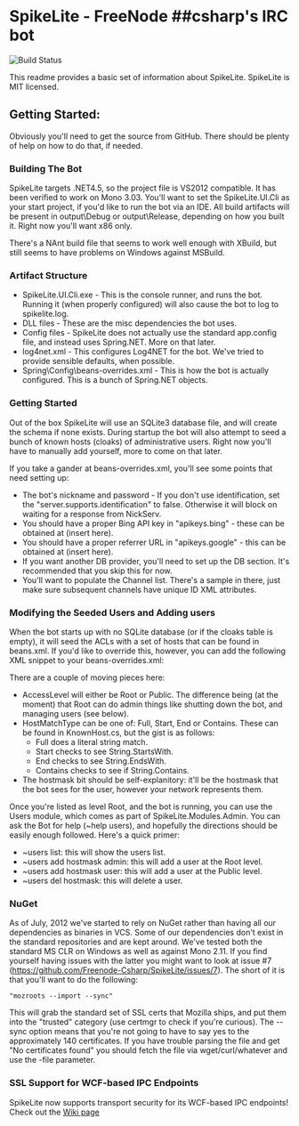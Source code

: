SpikeLite - FreeNode ##csharp's IRC bot
=============
![Build Status](https://travis-ci.org/Freenode-Csharp/SpikeLite.svg?branch=master)


This readme provides a basic set of information about SpikeLite. SpikeLite is MIT licensed.

Getting Started:
------------

Obviously you'll need to get the source from GitHub. There should be plenty of help on how to do that, if needed.

### Building The Bot

SpikeLite targets .NET4.5, so the project file is VS2012 compatible. It has been verified to work on Mono 3.03. You'll want to set 
the SpikeLite.UI.Cli as your start project, if you'd like to run the bot via an IDE. All build artifacts will be present in 
output\Debug or output\Release, depending on how you built it. Right now you'll want x86 only.

There's a NAnt build file that seems to work well enough with XBuild, but still seems to have problems on Windows against MSBuild.

### Artifact Structure

* SpikeLite.UI.Cli.exe - This is the console runner, and runs the bot. Running it (when properly configured) will also cause the bot to log to spikelite.log.
* DLL files - These are the misc dependencies the bot uses. 
* Config files - SpikeLite does not actually use the standard app.config file, and instead uses Spring.NET. More on that later.
* log4net.xml - This configures Log4NET for the bot. We've tried to provide sensible defaults, when possible.
* Spring\Config\beans-overrides.xml - This is how the bot is actually configured. This is a bunch of Spring.NET objects.

### Getting Started

Out of the box SpikeLite will use an SQLite3 database file, and will create the schema if none exists. During startup the bot will also attempt to seed
a bunch of known hosts (cloaks) of administrative users. Right now you'll have to manually add yourself, more to come on that later.

If you take a gander at beans-overrides.xml, you'll see some points that need setting up:

* The bot's nickname and password - If you don't use identification, set the "server.supports.identification" to false. Otherwise it will block on waiting for a response from NickServ.
* You should have a proper Bing API key in "apikeys.bing" - these can be obtained at (insert here).
* You should have a proper referrer URL in "apikeys.google" - this can be obtained at (insert here).
* If you want another DB provider, you'll need to set up the DB section. It's recommended that you skip this for now.
* You'll want to populate the Channel list.  There's a sample in there, just make sure subsequent channels have unique ID XML attributes.

### Modifying the Seeded Users and Adding users

When the bot starts up with no SQLite database (or if the cloaks table is empty), it will seed the ACLs with a set of hosts that can be found in beans.xml.
If you'd like to override this, however, you can add the following XML snippet to your beans-overrides.xml:

  <object id="seedCloaks" type="SpikeLite.UI.Cli.Spring.CloakList, SpikeLite.UI.Cli">
    <constructor-arg index="0">
      <list element-type="SpikeLite.Domain.Model.Authentication.KnownHost, SpikeLite.Domain">
        <object id ="bob" type="SpikeLite.Domain.Model.Authentication.KnownHost, SpikeLite.Domain">
          <property name="AccessLevel" value="Root"/>
          <property name="HostMatchType" value="Start"/>
          <property name="HostMask" value="bob@127.0.0.1"/>
        </object>
      </list>
    </constructor-arg>
  </object>	
  
There are a couple of moving pieces here:

* AccessLevel will either be Root or Public. The difference being (at the moment) that Root can do admin things like shutting down the bot, and managing users (see below).
* HostMatchType can be one of: Full, Start, End or Contains. These can be found in KnownHost.cs, but the gist is as follows:
    * Full does a literal string match.
    * Start checks to see String.StartsWith.
    * End checks to see String.EndsWith.
    * Contains checks to see if String.Contains.
* The hostmask bit should be self-explanitory: it'll be the hostmask that the bot sees for the user, however your network represents them.

Once you're listed as level Root, and the bot is running, you can use the Users module, which comes as part of SpikeLite.Modules.Admin.
You can ask the Bot for help (~help users), and hopefully the directions should be easily enough followed. Here's a quick primer:

* ~users list: this will show the users list.
* ~users add hostmask admin: this will add a user at the Root level.
* ~users add hostmask user: this will add a user at the Public level.
* ~users del hostmask: this will delete a user.

### NuGet

As of July, 2012 we've started to rely on NuGet rather than having all our dependencies as binaries in VCS. Some of our dependencies don't exist in the standard repositories and are kept around. We've tested both the standard MS CLR on Windows as well as against Mono 2.11. If you find yourself having issues with the latter you might want to look at issue #7 (https://github.com/Freenode-Csharp/SpikeLite/issues/7). The short of it is that you'll want to do the following:

    "mozroots --import --sync"

 This will grab the standard set of SSL certs that Mozilla ships, and put them into the "trusted" category (use certmgr to check if you're curious). The --sync option means that you're not going to have to say yes to the approximately 140 certificates. If you have trouble parsing the file and get "No certificates found" you should fetch the file via wget/curl/whatever and use the -file parameter.

### SSL Support for WCF-based IPC Endpoints

 SpikeLite now supports transport security for its WCF-based IPC endpoints! Check out the [Wiki page](https://github.com/Freenode-Csharp/SpikeLite/wiki/Using-SSL-For-WCF-based-IPC-Endpoints)
